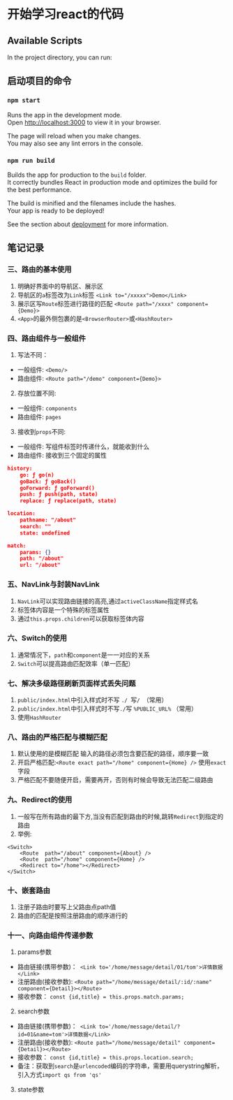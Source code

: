 # 开始学习react的代码



## Available Scripts

In the project directory, you can run:

## 启动项目的命令
### `npm start`

Runs the app in the development mode.\
Open [http://localhost:3000](http://localhost:3000) to view it in your browser.

The page will reload when you make changes.\
You may also see any lint errors in the console.

### `npm run build`

Builds the app for production to the `build` folder.\
It correctly bundles React in production mode and optimizes the build for the best performance.

The build is minified and the filenames include the hashes.\
Your app is ready to be deployed!

See the section about [deployment](https://facebook.github.io/create-react-app/docs/deployment) for more information.

## 笔记记录

### 三、路由的基本使用
1. 明确好界面中的导航区、展示区
2. 导航区的`a`标签改为`Link`标签 `<Link to="/xxxxx">Demo</Link>`
3. 展示区写`Route`标签进行路径的匹配 `<Route path="/xxxx" component={Demo}>`
4. `<App>`的最外侧包裹的是`<BrowserRouter>`或`<HashRouter>`

### 四、路由组件与一般组件
1. 写法不同：
- 一般组件: `<Demo/>`
- 路由组件: `<Route path="/demo" component={Demo}>`
2. 存放位置不同:
- 一般组件: `components`
- 路由组件: `pages`
3. 接收到`props`不同:
- 一般组件: 写组件标签时传递什么，就能收到什么
- 路由组件: 接收到三个固定的属性
```json
history: 
    go: ƒ go(n)
    goBack: ƒ goBack()
    goForward: ƒ goForward()
    push: ƒ push(path, state)
    replace: ƒ replace(path, state)

location: 
    pathname: "/about"
    search: ""
    state: undefined

match: 
    params: {}
    path: "/about"
    url: "/about"

```

### 五、NavLink与封装NavLink
1. `NavLink`可以实现路由链接的高亮,通过`activeClassName`指定样式名
2. 标签体内容是一个特殊的标签属性
3. 通过`this.props.children`可以获取标签体内容

### 六、Switch的使用
1. 通常情况下，`path`和`component`是一一对应的关系
2. `Switch`可以提高路由匹配效率（单一匹配）

### 七、解决多级路径刷新页面样式丢失问题
1. `public/index.html`中引入样式时不写 `./ `写`/ `（常用）
2. `public/index.html`中引入样式时不写` ./ `写 `%PUBLIC_URL%` （常用）
3. 使用`HashRouter`

### 八、路由的严格匹配与模糊匹配
1. 默认使用的是模糊匹配 输入的路径必须包含要匹配的路径，顺序要一致
2. 开启严格匹配:`<Route exact path="/home" component={Home} />` 使用`exact`字段
3. 严格匹配不要随便开启，需要再开，否则有时候会导致无法匹配二级路由

### 九、Redirect的使用
1. 一般写在所有路由的最下方,当没有匹配到路由的时候,跳转`Redirect`到指定的路由
2. 举例:
```
<Switch>
    <Route  path="/about" component={About} />
    <Route  path="/home" component={Home} />
    <Redirect to="/home"></Redirect>
</Switch>
```

### 十、嵌套路由
1. 注册子路由时要写上父路由点path值
2. 路由的匹配是按照注册路由的顺序进行的

### 十一、向路由组件传递参数
1. params参数
- 路由链接(携带参数)：` <Link to='/home/message/detail/01/tom'>详情数据</Link>`
- 注册路由(接收参数): `<Route path="/home/message/detail/:id/:name" component={Detail}></Route>`
- 接收参数： `const {id,title} = this.props.match.params;`
2. search参数
- 路由链接(携带参数)：` <Link to='/home/message/detail/?id=01&name=tom'>详情数据</Link>`
- 注册路由(接收参数): `<Route path="/home/message/detail" component={Detail}></Route>`
- 接收参数： `const {id,title} = this.props.location.search;`
- 备注：获取到`search`是`urlencoded`编码的字符串，需要用querystring解析，引入方式`import qs from 'qs'`
3. state参数